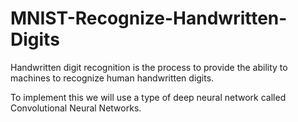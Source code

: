 # MNIST-Recognize-Handwritten-Digits

Handwritten digit recognition is the process to provide the ability to machines to recognize human handwritten digits.

To implement this we will use a type of deep neural network called Convolutional Neural Networks.
